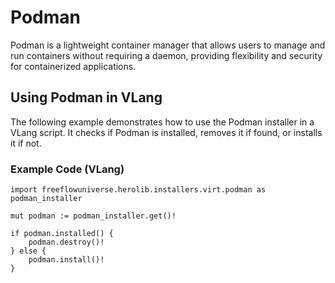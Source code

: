 # Podman

Podman is a lightweight container manager that allows users to manage and run containers without requiring a daemon, providing flexibility and security for containerized applications.

## Using Podman in VLang

The following example demonstrates how to use the Podman installer in a VLang script. It checks if Podman is installed, removes it if found, or installs it if not.

### Example Code (VLang)
```vlang
import freeflowuniverse.herolib.installers.virt.podman as podman_installer

mut podman := podman_installer.get()!

if podman.installed() {
	podman.destroy()!
} else {
	podman.install()!
}
```

